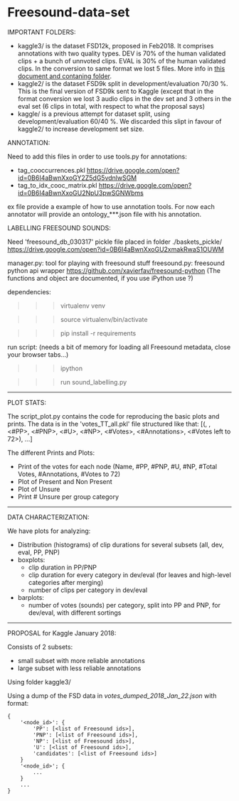 # Freesound-data-set


IMPORTANT FOLDERS:
- kaggle3/ is the dataset FSD12k, proposed in Feb2018. It comprises annotations with two quality types. DEV is 70% of the human validated clips + a bunch of unnvoted clips. EVAL is 30% of the human validated clips. In the conversion to same format we lost 5 files. More info in [this document and contaning folder](https://www.google.com).
- kaggle2/ is the dataset FSD9k split in development/evaluation 70/30 %. This is the final version of FSD9k sent to Kaggle (except that in the format conversion we lost 3 audio clips in the dev set and 3 others in the eval set (6 clips in total, with respect to what the proposal says)
- kaggle/ is a previous attempt for dataset split, using development/evaluation 60/40 %. We discarded this slipt in favour of kaggle2/ to increase development set size.

ANNOTATION:

Need to add this files in order to use tools.py for annotations:
- tag_cooccurrences.pkl
https://drive.google.com/open?id=0B6I4aBwnXxoGY2Z5dG5vdnlwSGM
- tag_to_idx_cooc_matrix.pkl
https://drive.google.com/open?id=0B6I4aBwnXxoGU2NpU3pwSGNWbms

ex file provide a example of how to use annotation tools.
For now each annotator will provide an ontology_***.json file with his annotation.




LABELLING FREESOUND SOUNDS:

Need 'freesound_db_030317' pickle file placed in folder ./baskets_pickle/
https://drive.google.com/open?id=0B6I4aBwnXxoGU2xmakRwaS1OUWM

manager.py: tool for playing with freesound stuff
freesound.py: freesound python api wrapper
https://github.com/xavierfav/freesound-python
(The functions and object are documented, if you use iPython use <instance>?)


dependencies:

>>> virtualenv venv

>>> source virtualenv/bin/activate

>>> pip install -r requirements


run script: (needs a bit of memory for loading all Freesound metadata, close your browser tabs...)

>>> ipython

>>> run sound_labelling.py

_______________________________________


PLOT STATS:

The script_plot.py contains the code for reproducing the basic plots and prints.
The data is in the 'votes_TT_all.pkl' file structured like that:
[(<id>, <name>, <#PP>, <#PNP>, <#U>, <#NP>, <#Votes>, <#Annotations>, <#Votes left to 72>), ...]

The different Prints and Plots:
- Print of the votes for each node (Name, #PP, #PNP, #U, #NP, #Total Votes, #Annotations, #Votes to 72)
- Plot of Present and Non Present 
- Plot of Unsure
- Print # Unsure per group category 

_______________________________________

DATA CHARACTERIZATION:

We have plots for analyzing:
- Distribution (histograms) of clip durations for several subsets (all, dev, eval, PP, PNP)
- boxplots:
   * clip duration in PP/PNP
   * clip duration for every category in dev/eval (for leaves and high-level categories after merging)
   * number of clips per category in dev/eval
- barplots:
   * number of votes (sounds) per category, split into PP and PNP, for dev/eval, with different sortings


_______________________________________

PROPOSAL for Kaggle January 2018:

Consists of 2 subsets:
- small subset with more reliable annotations
- large subset with less reliable annotations

Using folder kaggle3/

Using a dump of the FSD data in *votes_dumped_2018_Jan_22.json* with format:
```
{
    '<node_id>': {
        'PP': [<list of Freesound ids>],
        'PNP': [<list of Freesound ids>],
        'NP': [<list of Freesound ids>],
        'U': [<list of Freesound ids>],
        'candidates': [<list of Freesound ids>]
    }
    '<node_id>'; {
        ...        
    }
    ...
}
```




